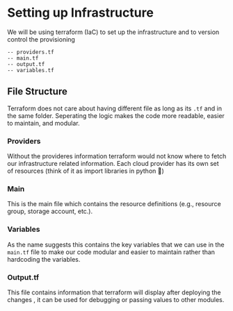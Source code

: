 # Setting up Infrastructure

We will be using terraform (IaC) to set up the infrastructure and to version control the provisioning

```
-- providers.tf
-- main.tf
-- output.tf
-- variables.tf
```

## File Structure
Terraform does not care about having different file as long as its `.tf` and in the same folder. Seperating the logic makes the code more readable, easier to maintain, and modular.

### Providers

Without the provideres information terraform would not know where to fetch our infrastructure related information. Each cloud provider has its own set of resources (think of it as import libraries in python 🐍)

### Main

This is the main file which contains the resource definitions (e.g., resource group, storage account, etc.).

### Variables

As the name suggests this contains the key variables that we can use in the `main.tf` file to make our code modular and easier to maintain rather than hardcoding the variables.

### Output.tf
This file contains information that terraform will display after deploying the changes , it can be used for debugging or passing values to other modules.